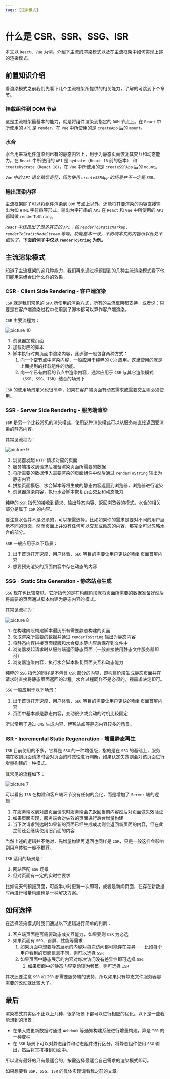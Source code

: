 ```yaml
---
tags: [渲染模式]
---
```


# 什么是 CSR、SSR、SSG、ISR

本文以 `React`、`Vue` 为例，介绍下主流的渲染模式以及在主流框架中如何实现上述的渲染模式。

## 前置知识介绍

看渲染模式之前我们先看下几个主流框架所提供的相关能力，了解的可跳到下个章节。

### 挂载组件到 DOM 节点

这是主流框架最基本的能力，就是将组件渲染到指定的 `DOM` 节点上。在 `React` 中所使用的 `API` 是 `render`，在 `Vue` 中所使用的是 `createApp` 后的 `mount`。

### 水合

水合用来将组件渲染到已有的静态内容上，用于为静态页面恢复其交互和动态能力。在 `React` 中所使用的 `API` 是 `hydrate`（`React 18` 前的版本） 和 `createHydrate`（`React 18`），在 `Vue` 中所使用的是 `createSSRApp` 后的 `mount`。

_`Vue` 中的 `API` 语义稍显奇怪，因为使用 `createSSRApp` 的场景并不一定是 `SSR`。_

### 输出渲染内容

主流框架除了可以将组件渲染到 `DOM` 节点上以外，还能将其要渲染的内容直接输出为如 `HTML` 字符串等形式。输出为字符串的 `API` 在 `React` 和 `Vue` 中所使用的 `API` 都叫做 `renderToString`。

_`React` 中还推出了很多其它的 `API`：如 `renderToStaticMarkup`、 `renderToStaticNodeStream` 等等。功能基本一致，不影响本文的内容所以此处不细说了。_**下面的例子中仅以 `renderToString` 为例。**

## 主流渲染模式

知道了主流框架的这几种能力，我们再来通过标题提到的几种主流渲染模式看下他们能用来组合出什么样的效果，

### CSR - Client Side Rendering - 客户端渲染

`CSR` 就是我们常见的 `SPA` 所使用的渲染方式，所有的主流框架都支持，或者说：只要是在客户端渲染过程中使用到了脚本都可以算作客户端渲染。

`CSR` 主要流程为：

![picture 10](https://stg.heyfe.org/images/blog-csr-ssr-ssg-isr-1688220493212.png)

1. 浏览器加载页面
2. 加载对应的脚本
3. 脚本执行时向页面中渲染内容，此步骤一般包含两种方式：
    1. 向一个空节点中渲染内容，一般应用于纯粹的 `CSR` 应用。这里使用的就是上面提到的挂载组件的功能。
    2. 向一个已有内容的节点中渲染内容，通常应用于 `CSR` 与其它渲染模式（`SSR`、`SSG`、`ISR`）结合的场景下

`CSR` 的使用场景定义也很简单，如果在客户端页面有动态需求或需要交互则必须使用。

### SSR - Server Side Rendering - 服务端渲染

`SSR` 是另一个比较常见的渲染模式，使用这种渲染模式可以从服务端直接返回要渲染的静态内容。

其常见流程为：

![picture 9](https://stg.heyfe.org/images/blog-csr-ssr-ssg-isr-1688220457338.png)

1. 浏览器发起 `HTTP` 请求对应的页面
2. 服务端接收到请求后准备渲染页面所需要的数据
3. 将所需要的数据传入需要渲染的页面组件中然后通过 `renderToString` 输出为静态内容
4. 拼接页面模版、水合脚本等将生成的静态内容返回到浏览器，浏览器进行渲染
5. 浏览器渲染内容，执行水合脚本恢复页面交互和动态能力

纯粹的 `SSR` 指代的接收到请求、输出静态内容、返回浏览器的模式。水合的相关部分是属于 `CSR` 的内容。

要注意水合并不是必须的，可以按需选择。比如如果你的需求是要对不同的用户展示不同的页面，然而页面上并没有任何可以交互或动态的内容，那完全可以忽略水合的部分。

`SSR` 一般应用于以下场景：

1. 出于首页打开速度、用户体验、`SEO` 等目的需要让用户更快的看到页面首屏内容
2. 想要预先渲染的页面内容中存在动态的内容

### SSG - Static Site Generation - 静态站点生成

`SSG` 现在也比较常见，它所指代的是在构建阶段就将页面所需要的数据准备好然后将需要的页面通过脚本构建为静态内容的模式。

其常见流程为：

![picture 8](https://stg.heyfe.org/images/blog-csr-ssr-ssg-isr-1688220324110.png)

1. 在构建阶段构建脚本遍历所有需要静态构建的页面
2. 获取渲染所需要的数据并通过 `renderToString` 输出为静态内容
3. 将静态内容拼接页面模版和水合脚本等内容后保存到文件中
4. 浏览器发起请求时从服务端返回静态页面（一般直接使用静态文件服务器即可）
5. 浏览器渲染内容，执行水合脚本恢复页面交互和动态能力

纯粹的 `SSG` 指代的同样是不包含 `CSR` 部分的内容，即构建阶段生成静态页面并在请求时直接将静态页面返回的过程。水合过程同样不是必须的，视需求决定即可。

`SSG` 一般应用于以下场景：

1. 出于首页打开速度、用户体验、`SEO` 等目的需要让用户更快的看到页面首屏内容
2. 页面中基本都是静态内容，变动很少或变动的时机比较固定

所以常用于通过 `CMS` 生成内容、博客站点等静态内容较多的场景。

### ISR - Incremental Static Regeneration - 增量静态再生

`ISR` 目前使用的不多，它算是 `SSG` 的一种增强版，指的是在 `SSG` 的基础上，服务端在收到页面请求时会对页面的时效性进行判断，如果认定失效则会对该页面进行增量构建的一种模式。

其常见的流程如下：

![picture 7](https://stg.heyfe.org/images/blog-csr-ssr-ssg-isr-1688218599564.png)

可以看出 `ISR` 在构建和客户端环节没有任何的变化，而是增加了 `Server` 端的逻辑：

1. 在服务端收到对应页面请求时服务端会先返回当前内容然后对页面做失效验证
2. 如果页面实现，服务端会对失效的页面进行后台增量构建
3. 当下次请求到达时如果新的页面已经生成成功则会返回新页面的内容，但在此之前还会继续使用旧页面的内容

当然上述的逻辑并不绝对，先增量构建再返回也同样是 `ISR`，只是一般这样会影响到用户体验一般不推荐。

`ISR` 适用的场景是：

1. 网站匹配 `SSG` 场景
2. 但对页面有一定的实时性要求

比如说天气预报页面，可能半小时更新一次即可，或者是新闻页面，在存在新数据时再进行增量构建也是一种解决方案。

## 如何选择

在选择渲染模式时我们通过以下逻辑进行简单的判断：

1. 客户端页面是否需要动态或交互能力，如果要则 `CSR` 为必选
2. 如果页面有 `SEO`、首屏、性能等需求
    1. 如果页面中想要静态展示的内容对每次访问都可能存在差异——比如每个用户看到的页面信息不同，则可以选择 `SSR`
    2. 如果页面中静态展示的内容对每次访问没有差异性即可选择 `SSG`
        1. 如果页面中的静态内容变动较为频繁，则可选择 `ISR`

其次还要注意 `SSR` 和 `ISR` 都需要服务端的支持，所以如果只有静态文件服务器那需要的改动就比较大了。

## 最后

渲染模式其实远不止以上几种，很多场景下都可以进行相应的优化。以下是一些我能想到的场景：

-   在录入或更新数据时通过 `WebHook` 等通知构建系统进行增量构建，算是 `ISR` 的一种变种
-   在 `SSR` 场景下可以对静态组件和动态组件进行区分，将静态组件使用 `SSG` 输出，然后将其拼接到页面中。

所以没有最好的只有最适合的，按需选择最适合自己需求的渲染模式即可。

如果想要看 `SSR`、`SSG`、`ISR` 的具体实现请看我之前的文章。
